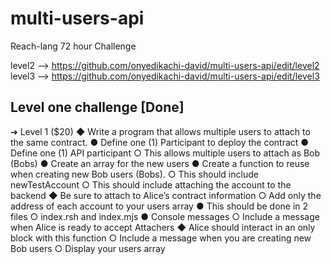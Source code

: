 # multi-users-api
Reach-lang 72 hour Challenge

level2 --> https://github.com/onyedikachi-david/multi-users-api/edit/level2
level3 --> https://github.com/onyedikachi-david/multi-users-api/edit/level3


## Level one challenge [Done]

➔ Level 1 ($20)
      ◆ Write a program that allows multiple users to attach to the same contract.
          ● Define one (1) Participant to deploy the contract
          ● Define one (1) API participant
              ○ This allows multiple users to attach as Bob (Bobs)
          ● Create an array for the new users
          ● Create a function to reuse when creating new Bob users (Bobs).
              ○ This should include newTestAccount
              ○ This should include attaching the account to the backend
                  ◆ Be sure to attach to Alice’s contract information
              ○ Add only the address of each account to your users array
          ● This should be done in 2 files
              ○ index.rsh and index.mjs
          ● Console messages
              ○ Include a message when Alice is ready to accept Attachers
                  ◆ Alice should interact in an only block with this function
              ○ Include a message when you are creating new Bob users
              ○ Display your users array
